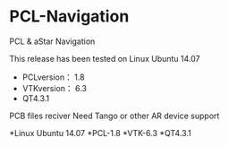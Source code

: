 # PCL-Navigation
PCL &amp; aStar Navigation

This release has been tested on Linux Ubuntu 14.07 
* PCLversion： 1.8 
* VTKversion： 6.3 
* QT4.3.1

PCB files reciver
Need Tango or other AR device support

*Linux Ubuntu 14.07
*PCL-1.8
*VTK-6.3
*QT4.3.1

